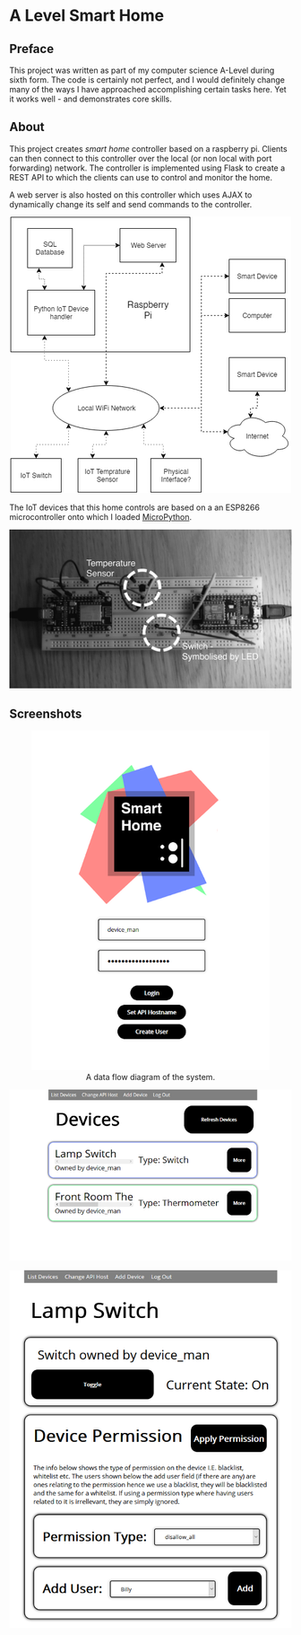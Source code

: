 # A Level Smart Home

## Preface

This project was written as part of my computer science A-Level during sixth form. The code is certainly not perfect, and I would definitely change many of the ways I have approached accomplishing certain tasks here. Yet it works well - and demonstrates core skills.

## About

This project creates _smart home_ controller based on a raspberry pi. Clients can then connect to this controller over the local (or non local with port forwarding) network. The controller is implemented using Flask to create a REST API to which the clients can use to control and monitor the home.

A web server is also hosted on this controller which uses AJAX to dynamically change its self and send commands to the controller.

<p align="center">
    <img src="documentation/readme_images/data_flow.png">
</p>

The IoT devices that this home controls are based on a an ESP8266 microcontroller onto which I loaded [MicroPython](https://micropython.org).

![The IoT devices](documentation/readme_images/iot_devices.png)

## Screenshots

<figure align="center">
    <img src="documentation/readme_images/home.png">
    <figcaption>A data flow diagram of the system.</figcaption>
</figure>

<p align="center">
    <img src="documentation/readme_images/devices.png">
</p>

<p align="center">
    <img src="documentation/readme_images/inter.png">
</p>


